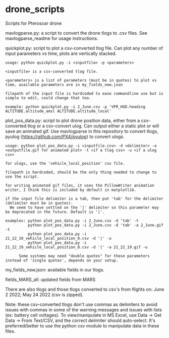 # drone_scripts
Scripts for Pterosoar drone

mavlogparse.py: a script to convert the drone tlogs to .csv files. See mavlogparse_readme for usage instructions.

quickplot.py: script to plot a csv-converted tlog file. Can plot any number of input parameters vs time, plots are vertically stacked.

    usage: python quickplot.py -i <inputfile> -p <parameters>
  
    <inputfile> is a csv-converted tlog file.
    
    <parameters> is a list of parameters (must be in quotes) to plot vs time, available parameters are in my_fields_new.json
    
    filepath of the input file is hardcoded to ease commandline use but is simple to edit, could change that too.
    
    example: python quickplot.py -i 2_June.csv -p 'VFR_HUD.heading ALTITUDE.altitude_amsl ALTITUDE.altitude_local'
    
plot_pos_data.py: script to plot drone position data, either from a csv-converted tlog or a csv-convert ulog. Can output either a static plot or will save an animated gif. Use mavlogparse in this repository to convert tlogs, pyulog (https://github.com/PX4/pyulog) to convert ulogs.

    usage: python plot_pos_data.py -i <inputfile.csv> -d <delimiter> -a <outputfile.gif for animated plot> -t <if a tlog csv> -u <if a ulog csv>
    
    for ulogs, use the 'vehicle_local_position' csv file. 
    
    filepath is hardcoded, should be the only thing needed to change to use the script. 
    
    for writing animated gif files, it uses the PillowWriter animation writer, I think this is included by default in matplotlib. 
    
    if the input file delimiter is a tab, then put 'tab' for the delimiter (delimiter must be in quotes). 
      We seem to have settled on the '|' delimiter so this parameter may be deprecated in the future. Default is '|'. 
    
    examples: python plot_pos_data.py -i 2_June.csv -d 'tab' -t
              python plot_pos_data.py -i 2_June.csv -d 'tab' -a 2_June.gif -t
              python plot_pos_data.py -i 21_22_19_vehicle_local_position_0.csv -d '|' -u
              python plot_pos_data.py -i 21_22_19_vehicle_local_position_0.csv -d '|' -a 21_22_19.gif -u
              
          Some systems may need "double quotes" for these parameters instead of 'single quotes', depends on your setup. 

my_fields_new.json: available fields in our tlogs. 

fields_MARS_all: updated fields from MARS

There are also tlogs and those tlogs converted to csv's from flights on: June 2 2022; May 24 2022 (csv is zipped). 

Note: these csv-converted tlogs don't use commas as delimiters to avoid issues with commas in some of the warning messages and issues with lists (ex: battery cell voltages). To view/manipulate in MS Excel, use Data -> Get Data -> From Text/CSV, and the correct delimiter should auto-select. It's preferred/better to use the python csv module to manipulate data in these files.

